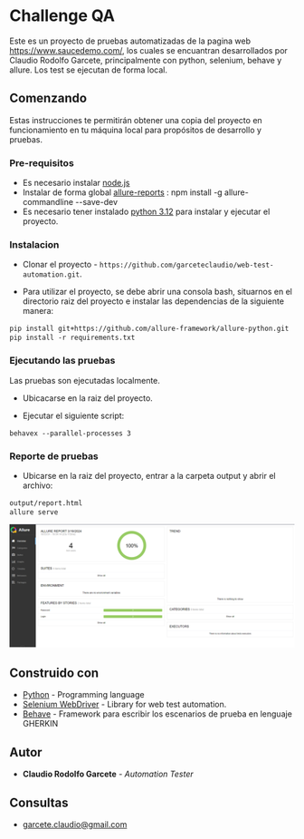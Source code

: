 # Challenge QA

Este es un proyecto de pruebas automatizadas de la pagina web https://www.saucedemo.com/, los cuales se encuantran desarrollados por Claudio Rodolfo Garcete, principalmente con python, selenium, behave y allure. Los test se ejecutan de forma local.

## Comenzando

Estas instrucciones te permitirán obtener una copia del proyecto en funcionamiento en tu máquina local para propósitos de desarrollo y pruebas.

### Pre-requisitos

- Es necesario instalar [node.js](https://nodejs.org/en)
- Instalar de forma global [allure-reports](https://www.npmjs.com/package/allure-commandline) : npm install -g allure-commandline --save-dev
- Es necesario tener instalado [python 3.12](https://www.python.org/downloads/) para instalar y ejecutar el proyecto.

### Instalacion

- Clonar el proyecto - `https://github.com/garceteclaudio/web-test-automation.git`.

- Para utilizar el proyecto, se debe abrir una consola bash, situarnos en el directorio raiz del proyecto e instalar las dependencias de la siguiente manera:


```
pip install git+https://github.com/allure-framework/allure-python.git
pip install -r requirements.txt
```


### Ejecutando las pruebas

Las pruebas son ejecutadas localmente.

- Ubicacarse en la raiz del proyecto.

- Ejecutar el siguiente script:

```
behavex --parallel-processes 3
```

### Reporte de pruebas

- Ubicarse en la raiz del proyecto, entrar a la carpeta output y abrir el archivo:

```
output/report.html
allure serve

```

![Screenshot](reporte.png)


## Construido con
* [Python](https://www.python.org/downloads/) - Programming language
* [Selenium WebDriver](https://www.selenium.dev/documentation/webdriver/) - Library for web test automation.
* [Behave](https://behave.readthedocs.io/en/latest/) - Framework para escribir los escenarios de prueba en lenguaje GHERKIN


## Autor
* **Claudio Rodolfo Garcete** - *Automation Tester* 

## Consultas
* garcete.claudio@gmail.com